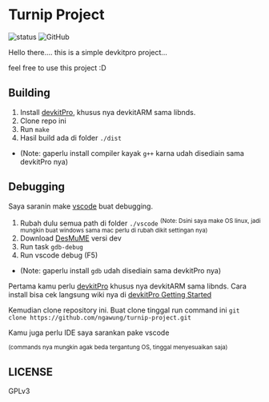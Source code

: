 # Turnip Project

![status](https://img.shields.io/github/workflow/status/ngawung/turnip-project/CI?style=for-the-badge)
![GitHub](https://img.shields.io/github/license/ngawung/turnip-project?style=for-the-badge)

Hello there....
this is a simple devkitpro project...

feel free to use this project :D

## Building
1. Install [devkitPro](https://devkitpro.org/wiki/Getting_Started), khusus nya devkitARM sama libnds.
2. Clone repo ini
3. Run `make`
4. Hasil build ada di folder `./dist`

- (Note: gaperlu install compiler kayak `g++` karna udah disediain sama devkitPro nya)

## Debugging
Saya saranin make [vscode](https://code.visualstudio.com/download) buat debugging.
1. Rubah dulu semua path di folder `./vscode`
<sup>(Note: Dsini saya make OS linux, jadi mungkin buat windows sama mac perlu di rubah dikit settingan nya)</sup>
2. Download [DesMuME](http://desmume.org/) versi dev
3. Run task `gdb-debug`
4. Run vscode debug (F5)

- (Note: gaperlu install `gdb` udah disediain sama devkitPro nya)


Pertama kamu perlu [devkitPro](https://devkitpro.org) khusus nya devkitARM sama libnds.
Cara install bisa cek langsung wiki nya di [devkitPro Getting Started](https://devkitpro.org/wiki/Getting_Started)

Kemudian clone repository ini. Buat clone tinggal run command ini `git clone https://github.com/ngawung/turnip-project.git`

Kamu juga perlu IDE saya sarankan pake vscode

<sup>(commands nya mungkin agak beda tergantung OS, tinggal menyesuaikan saja)</sup>

## LICENSE

GPLv3
